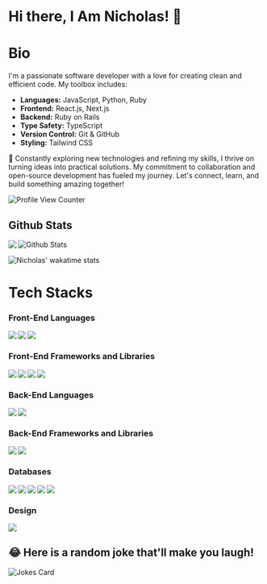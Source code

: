 # Hi there, I Am Nicholas! 👋

<!--<a href="https://nicholasndolo.com/" target="_blank"><img src="https://thumbs2.imgbox.com/d1/1c/uUCfqV6H_t.png" alt="image host"/></a> -->
# Bio 
<!--I am a software developer specializing in app development with a speciality in web development . I am experienced in languages such as Javascript, python, Ruby and Typescript. Furthermore, I love to explore the wonderful world of user interface and create mockup designs using Figma while understanding the user experience. While I am not coding, I am mentoring young people in the world of tech and ensuring they incorporate the humane side in the tech industry. Welcome to my world 🌏🗺⛰ -->
I'm a passionate software developer with a love for creating clean and efficient code. My toolbox includes:

- **Languages:** JavaScript, Python, Ruby
- **Frontend:** React.js, Next.js
- **Backend:** Ruby on Rails
- **Type Safety:** TypeScript
- **Version Control:** Git & GitHub
- **Styling:** Tailwind CSS

🚀 Constantly exploring new technologies and refining my skills, I thrive on turning ideas into practical solutions. My commitment to collaboration and open-source development has fueled my journey. Let's connect, learn, and build something amazing together!

![Profile View Counter](https://komarev.com/ghpvc/?username=NicholasNdolo)

## Github Stats


<a href="https://readme-stats-cfgj2cxdy.vercel.app/api?username=NicholasNdolo&count_private=true&show_icons=true&theme=cobalt">
  <img  align="left" src = "https://github-readme-streak-stats.herokuapp.com/?user=NicholasNdolo&theme=gotham">
</a>

<img src="https://github-readme-stats.vercel.app/api?username=NicholasNdolo&theme=radical&show_icons=true" alt="Github Stats"/>

![Nicholas' wakatime stats](https://github-readme-stats.vercel.app/api/wakatime?username=nicholasndolo&theme=gotham&layout=compact)
<br/>

# Tech Stacks

### Front-End Languages 

<img src= "https://img.shields.io/badge/html5-%23E34F26.svg?style=for-the-badge&logo=html5&logoColor=white" align="left" />
<img src= "https://img.shields.io/badge/css3-%231572B6.svg?style=for-the-badge&logo=css3&logoColor=white" align="left"/>
<img src="https://img.shields.io/badge/javascript-%23323330.svg?style=for-the-badge&logo=javascript&logoColor=%23F7DF1E" align="left"/> <br/>

### Front-End Frameworks and Libraries

<img src="https://img.shields.io/badge/angular.js-%23E23237.svg?style=for-the-badge&logo=angularjs&logoColor=white" align="left"/>
<img src="https://img.shields.io/badge/bootstrap-%23563D7C.svg?style=for-the-badge&logo=bootstrap&logoColor=white" align="left"/>
<img src="https://img.shields.io/badge/react-%2320232a.svg?style=for-the-badge&logo=react&logoColor=%2361DAFB" align="left"/>
<img src="https://img.shields.io/badge/jquery-%230769AD.svg?style=for-the-badge&logo=jquery&logoColor=white" align="left"/> <br/>

### Back-End Languages
<img src = "https://img.shields.io/badge/java-%23ED8B00.svg?style=for-the-badge&logo=java&logoColor=white" align = "left"/>
<img src = "https://img.shields.io/badge/ruby-%23CC342D.svg?style=for-the-badge&logo=ruby&logoColor=white" align = "left"/> <br/>

### Back-End Frameworks and Libraries
<img src = "https://img.shields.io/badge/rails-%23CC0000.svg?style=for-the-badge&logo=ruby-on-rails&logoColor=white" align = "left"/>
<img src = "https://img.shields.io/badge/node.js-6DA55F?style=for-the-badge&logo=node.js&logoColor=white" align = "left"/> <br/>

### Databases

<img src="https://img.shields.io/badge/Firebase-039BE5?style=for-the-badge&logo=Firebase&logoColor=white" align="left"/>
<img src="https://img.shields.io/badge/mysql-%2300f.svg?style=for-the-badge&logo=mysql&logoColor=white" align= "left" />
<img src= "https://img.shields.io/badge/postgres-%23316192.svg?style=for-the-badge&logo=postgresql&logoColor=white" align= "left" />
<img src="https://img.shields.io/badge/sqlite-%2307405e.svg?style=for-the-badge&logo=sqlite&logoColor=white" align = "left" />
<img src="https://img.shields.io/badge/Microsoft%20SQL%20Sever-CC2927?style=for-the-badge&logo=microsoft%20sql%20server&logoColor=white" align="left"/> <br/>

### Design
<img src="https://img.shields.io/badge/figma-%23F24E1E.svg?style=for-the-badge&logo=figma&logoColor=white"/>

## 😂 Here is a random joke that'll make you laugh!
![Jokes Card](https://readme-jokes.vercel.app/api)












